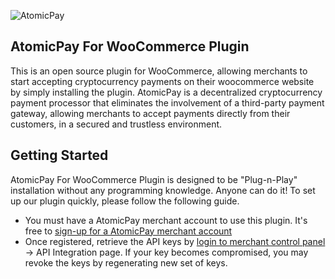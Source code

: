 ![AtomicPay](https://github.com/atomicpay/woocommerce-plugin/blob/master/templates/images/atomicpay-plugin-header.png)
## AtomicPay For WooCommerce Plugin
This is an open source plugin for WooCommerce, allowing merchants to start accepting cryptocurrency payments on their woocommerce website by simply installing the plugin. AtomicPay is a decentralized cryptocurrency payment processor that eliminates the involvement of a third-party payment gateway, allowing merchants to accept payments directly from their customers, in a secured and trustless environment.

## Getting Started
AtomicPay For WooCommerce Plugin is designed to be "Plug-n-Play" installation without any programming knowledge. Anyone can do it! To set up our plugin quickly, please follow the following guide.

- You must have a AtomicPay merchant account to use this plugin. It's free to [sign-up for a AtomicPay merchant account](https://atomicpay.io/beta-registration)
- Once registered, retrieve the API keys by [login to merchant control panel](https://merchant.atomicpay.io/) -> API Integration page. If your key becomes compromised, you may revoke the keys by regenerating new set of keys.
